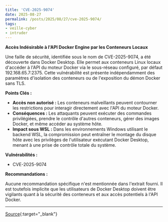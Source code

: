 ```yaml
---
title: 'CVE-2025-9074'
date: 2025-08-27
permalink: /posts/2025/08/27/cve-2025-9074/
tags:
- veille-cyber
- intruder
---
```

**Accès Indésirable à l'API Docker Engine par les Conteneurs Locaux**

Une faille de sécurité, identifiée sous le nom de CVE-2025-9074, a été découverte dans Docker Desktop. Elle permet aux conteneurs Linux locaux d'accéder à l'API du moteur Docker via le sous-réseau configuré, par défaut 192.168.65.7:2375. Cette vulnérabilité est présente indépendamment des paramètres d'isolation des conteneurs ou de l'exposition du démon Docker sans TLS.

**Points Clés :**

*   **Accès non autorisé :** Les conteneurs malveillants peuvent contourner les restrictions pour interagir directement avec l'API du moteur Docker.
*   **Conséquences :** Les attaquants peuvent exécuter des commandes privilégiées, prendre le contrôle d'autres conteneurs, gérer des images Docker, et même accéder au système hôte.
*   **Impact sous WSL :** Dans les environnements Windows utilisant le backend WSL, la compromission peut entraîner le montage du disque hôte avec les privilèges de l'utilisateur exécutant Docker Desktop, menant à une prise de contrôle totale du système.

**Vulnérabilités :**

*   CVE-2025-9074

**Recommandations :**

Aucune recommandation spécifique n'est mentionnée dans l'extrait fourni. Il est toutefois implicite que les utilisateurs de Docker Desktop doivent être vigilants quant à la sécurité des conteneurs et aux accès potentiels à l'API Docker.

---
[Source](https://cvemon.intruder.io/cves/CVE-2025-9074){:target="_blank"}
